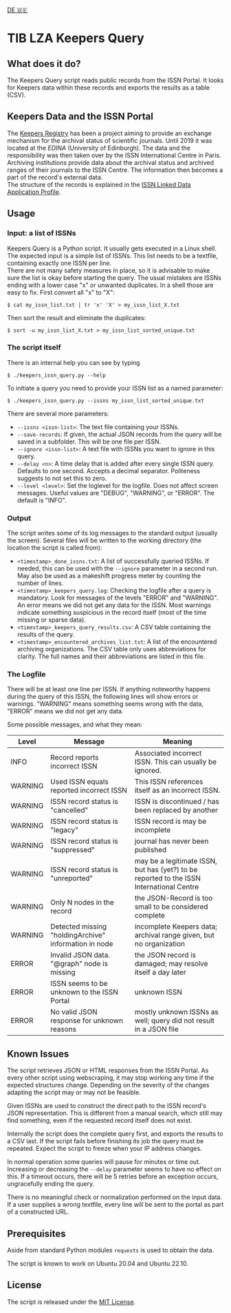 
[DE 🇩🇪](README.md)

# TIB LZA Keepers Query

## What does it do?

The Keepers Query script reads public records from the ISSN Portal. It looks for Keepers data within these records and exports the results as a table (CSV).

## Keepers Data and the ISSN Portal

The [Keepers Registry](https://web.archive.org/web/20191128175758/https://thekeepers.org/) has been a project aiming to provide an exchange mechanism for the archival status of scientific journals. Until 2019 it was located at the _EDINA_ (University of Edinburgh). The data and the responsibility was then taken over by the ISSN International Centre in Paris.  
Archiving institutions provide data about the archival status and archived ranges of their journals to the ISSN Centre. The information then becomes a part of the record's external data.  
The structure of the records is explained in the [ISSN Linked Data Application Profile](https://www.issn.org/understanding-the-issn/assignment-rules/issn-linked-data-application-profile/).

## Usage

### Input: a list of ISSNs

Keepers Query is a Python script. It usually gets executed in a Linux shell. The expected input is a simple list of ISSNs. This list needs to be a textfile, containing exactly one ISSN per line.  
There are not many safety measures in place, so it is advisable to make sure the list is okay before starting the query. The usual mistakes are ISSNs ending with a lower case "x" or unwanted duplicates. In a shell those are easy to fix. First convert all "x" to "X":

    $ cat my_issn_list.txt | tr 'x' 'X' > my_issn_list_X.txt

Then sort the result and eliminate the duplicates:

    $ sort -u my_issn_list_X.txt > my_issn_list_sorted_unique.txt

### The script itself

There is an internal help you can see by typing

    $ ./keepers_issn_query.py --help

To initiate a query you need to provide your ISSN list as a named parameter:

    $ ./keepers_issn_query.py --issns my_issn_list_sorted_unique.txt

There are several more parameters:

* `--issns <issn-list>`: The text file containing your ISSNs.
* `--save-records`: If given, the actual JSON records from the query will be saved in a subfolder. This will be one file per ISSN.
* `--ignore <issn-list>`: A text file with ISSNs you want to ignore in this query.
* `--delay <n>`: A time delay that is added after every single ISSN query. Defaults to one second. Accepts a decimal separator. Politeness suggests to not set this to zero.
* `--level <level>`: Set the loglevel for the logfile. Does not affect screen messages. Useful values are "DEBUG", "WARNING", or "ERROR". The default is "INFO".

### Output

The script writes some of its log messages to the standard output (usually the screen). Several files will be written to the working directory (the location the script is called from):


* `<timestamp>_done_issns.txt`: A list of successfully queried ISSNs. If needed, this can be used with the `--ignore` parameter in a second run. May also be used as a makeshift progress meter by counting the number of lines.
* `<timestamp>_keepers_query.log`: Checking the logfile after a query is mandatory. Look for messages of the levels "ERROR" and "WARNING". An error means we did not get any data for the ISSN. Most warnings indicate something suspicious in the record itself (most of the time missing or sparse data).
* `<timestamp>_keepers_query_results.csv`: A CSV table containing the results of the query.
* `<timestamp>_encountered_archives_list.txt`: A list of the encountered archiving organizations. The CSV table only uses abbreviations for clarity. The full names and their abbreviations are listed in this file.

### The Logfile

There will be at least one line per ISSN. If anything noteworthy happens during the query of this ISSN, the following lines will show errors or warnings. "WARNING" means something seems wrong with the data, "ERROR" means we did not get any data.

Some possible messages, and what they mean:

| Level   | Message                            | Meaning                                                                                                              |
|---------|------------------------------------|----------------------------------------------------------------------------------------------------------------------|
| INFO    | Record reports incorrect ISSN <issn> | Associated incorrect ISSN. This can usually be ignored.                                                              |
| WARNING | Used ISSN equals reported incorrect ISSN | This ISSN references itself as an incorrect ISSN.                                                                    |
| WARNING | ISSN record status is "cancelled"  | ISSN is discontinued / has been replaced by another                                                                  |
| WARNING | ISSN record status is "legacy"     | ISSN record is may be incomplete                                                                                     |
| WARNING | ISSN record status is "suppressed" | journal has never been published                                                                                     |
| WARNING | ISSN record status is "unreported" | may be a legitimate ISSN, but has (yet?) to be reported to the ISSN International Centre                             |
| WARNING | Only N nodes in the record        | the JSON-Record is too small to be considered complete                                                               |
| WARNING | Detected missing "holdingArchive" information in node | incomplete Keepers data; archival range given, but no organization                                                   |
| ERROR   | Invalid JSON data. "@graph" node is missing | the JSON record is damaged; may resolve itself a day later                                                           |
| ERROR | ISSN seems to be unknown to the ISSN Portal | unknown ISSN                                                                                                         |
| ERROR | No valid JSON response for unknown reasons | mostly unknown ISSNs as well; query did not result in a JSON file |

## Known Issues

The script retrieves JSON or HTML responses from the ISSN Portal. As every other script using webscraping, it may stop working any time if the expected structures change. Depending on the severity of the changes adapting the script may or may not be feasible.

Given ISSNs are used to construct the direct path to the ISSN record's JSON representation. This is different from a manual search, which still may find something, even if the requested record itself does not exist.

Internally the script does the complete query first, and exports the results to a CSV last. If the script fails before finishing its job the query must be repeated. Expect the script to freeze when your IP address changes.

In normal operation some queries will pause for minutes or time out. Increasing or decreasing the `--delay` parameter seems to have no effect on this. If a timeout occurs, there will be 5 retries before an exception occurs, ungracefully ending the query.

There is no meaningful check or normalization performed on the input data. If a user supplies a wrong textfile, every line will be sent to the portal as part of a constructed URL.

## Prerequisites

Aside from standard Python modules `requests` is used to obtain the data.

The script is known to work on Ubuntu 20.04 and Ubuntu 22.10.

## License

The script is released under the [MIT License](LICENSE).

